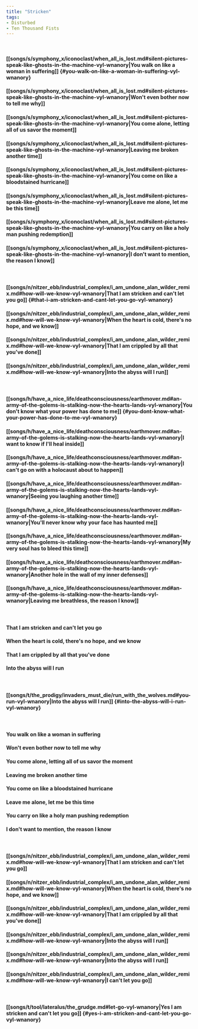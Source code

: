 ```yaml
---
title: "Stricken"
tags:
- Disturbed
- Ten Thousand Fists
---
```

&nbsp;
#### [[songs/s/symphony_x/iconoclast/when_all_is_lost.md#silent-pictures-speak-like-ghosts-in-the-machine-vyl-wnanory|You walk on like a woman in suffering]] {#you-walk-on-like-a-woman-in-suffering-vyl-wnanory}
#### [[songs/s/symphony_x/iconoclast/when_all_is_lost.md#silent-pictures-speak-like-ghosts-in-the-machine-vyl-wnanory|Won't even bother now to tell me why]]
#### [[songs/s/symphony_x/iconoclast/when_all_is_lost.md#silent-pictures-speak-like-ghosts-in-the-machine-vyl-wnanory|You come alone, letting all of us savor the moment]]
#### [[songs/s/symphony_x/iconoclast/when_all_is_lost.md#silent-pictures-speak-like-ghosts-in-the-machine-vyl-wnanory|Leaving me broken another time]]
#### [[songs/s/symphony_x/iconoclast/when_all_is_lost.md#silent-pictures-speak-like-ghosts-in-the-machine-vyl-wnanory|You come on like a bloodstained hurricane]]
#### [[songs/s/symphony_x/iconoclast/when_all_is_lost.md#silent-pictures-speak-like-ghosts-in-the-machine-vyl-wnanory|Leave me alone, let me be this time]]
#### [[songs/s/symphony_x/iconoclast/when_all_is_lost.md#silent-pictures-speak-like-ghosts-in-the-machine-vyl-wnanory|You carry on like a holy man pushing redemption]]
#### [[songs/s/symphony_x/iconoclast/when_all_is_lost.md#silent-pictures-speak-like-ghosts-in-the-machine-vyl-wnanory|I don't want to mention, the reason I know]]
&nbsp;
#### [[songs/n/nitzer_ebb/industrial_complex/i_am_undone_alan_wilder_remix.md#how-will-we-know-vyl-wnanory|That I am stricken and can't let you go]] {#that-i-am-stricken-and-cant-let-you-go-vyl-wnanory}
#### [[songs/n/nitzer_ebb/industrial_complex/i_am_undone_alan_wilder_remix.md#how-will-we-know-vyl-wnanory|When the heart is cold, there's no hope, and we know]]
#### [[songs/n/nitzer_ebb/industrial_complex/i_am_undone_alan_wilder_remix.md#how-will-we-know-vyl-wnanory|That I am crippled by all that you've done]]
#### [[songs/n/nitzer_ebb/industrial_complex/i_am_undone_alan_wilder_remix.md#how-will-we-know-vyl-wnanory|Into the abyss will I run]]
&nbsp;
#### [[songs/h/have_a_nice_life/deathconsciousness/earthmover.md#an-army-of-the-golems-is-stalking-now-the-hearts-lands-vyl-wnanory|You don't know what your power has done to me]] {#you-dont-know-what-your-power-has-done-to-me-vyl-wnanory}
#### [[songs/h/have_a_nice_life/deathconsciousness/earthmover.md#an-army-of-the-golems-is-stalking-now-the-hearts-lands-vyl-wnanory|I want to know if I'll heal inside]]
#### [[songs/h/have_a_nice_life/deathconsciousness/earthmover.md#an-army-of-the-golems-is-stalking-now-the-hearts-lands-vyl-wnanory|I can't go on with a holocaust about to happen]]
#### [[songs/h/have_a_nice_life/deathconsciousness/earthmover.md#an-army-of-the-golems-is-stalking-now-the-hearts-lands-vyl-wnanory|Seeing you laughing another time]]
#### [[songs/h/have_a_nice_life/deathconsciousness/earthmover.md#an-army-of-the-golems-is-stalking-now-the-hearts-lands-vyl-wnanory|You'll never know why your face has haunted me]]
#### [[songs/h/have_a_nice_life/deathconsciousness/earthmover.md#an-army-of-the-golems-is-stalking-now-the-hearts-lands-vyl-wnanory|My very soul has to bleed this time]]
#### [[songs/h/have_a_nice_life/deathconsciousness/earthmover.md#an-army-of-the-golems-is-stalking-now-the-hearts-lands-vyl-wnanory|Another hole in the wall of my inner defenses]]
#### [[songs/h/have_a_nice_life/deathconsciousness/earthmover.md#an-army-of-the-golems-is-stalking-now-the-hearts-lands-vyl-wnanory|Leaving me breathless, the reason I know]]
&nbsp;
#### That I am stricken and can't let you go
#### When the heart is cold, there's no hope, and we know
#### That I am crippled by all that you've done
#### Into the abyss will I run
&nbsp;
#### [[songs/t/the_prodigy/invaders_must_die/run_with_the_wolves.md#you-run-vyl-wnanory|Into the abyss will I run]] {#into-the-abyss-will-i-run-vyl-wnanory}
&nbsp;
#### You walk on like a woman in suffering
#### Won't even bother now to tell me why
#### You come alone, letting all of us savor the moment
#### Leaving me broken another time
#### You come on like a bloodstained hurricane
#### Leave me alone, let me be this time
#### You carry on like a holy man pushing redemption
#### I don't want to mention, the reason I know
&nbsp;
#### [[songs/n/nitzer_ebb/industrial_complex/i_am_undone_alan_wilder_remix.md#how-will-we-know-vyl-wnanory|That I am stricken and can't let you go]]
#### [[songs/n/nitzer_ebb/industrial_complex/i_am_undone_alan_wilder_remix.md#how-will-we-know-vyl-wnanory|When the heart is cold, there's no hope, and we know]]
#### [[songs/n/nitzer_ebb/industrial_complex/i_am_undone_alan_wilder_remix.md#how-will-we-know-vyl-wnanory|That I am crippled by all that you've done]]
#### [[songs/n/nitzer_ebb/industrial_complex/i_am_undone_alan_wilder_remix.md#how-will-we-know-vyl-wnanory|Into the abyss will I run]]
#### [[songs/n/nitzer_ebb/industrial_complex/i_am_undone_alan_wilder_remix.md#how-will-we-know-vyl-wnanory|Into the abyss will I run]]
#### [[songs/n/nitzer_ebb/industrial_complex/i_am_undone_alan_wilder_remix.md#how-will-we-know-vyl-wnanory|I can't let you go]]
&nbsp;
#### [[songs/t/tool/lateralus/the_grudge.md#let-go-vyl-wnanory|Yes I am stricken and can't let you go]] {#yes-i-am-stricken-and-cant-let-you-go-vyl-wnanory}
